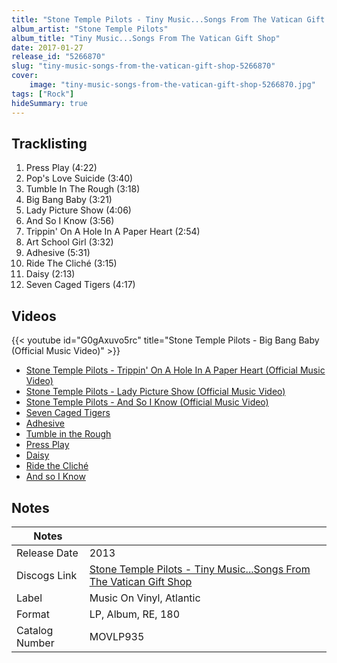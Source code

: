 ```yaml
---
title: "Stone Temple Pilots - Tiny Music...Songs From The Vatican Gift Shop"
album_artist: "Stone Temple Pilots"
album_title: "Tiny Music...Songs From The Vatican Gift Shop"
date: 2017-01-27
release_id: "5266870"
slug: "tiny-music-songs-from-the-vatican-gift-shop-5266870"
cover:
    image: "tiny-music-songs-from-the-vatican-gift-shop-5266870.jpg"
tags: ["Rock"]
hideSummary: true
---
```


## Tracklisting
1. Press Play (4:22)
2. Pop's Love Suicide (3:40)
3. Tumble In The Rough (3:18)
4. Big Bang Baby (3:21)
5. Lady Picture Show (4:06)
6. And So I Know (3:56)
7. Trippin' On A Hole In A Paper Heart (2:54)
8. Art School Girl (3:32)
9. Adhesive (5:31)
10. Ride The Cliché (3:15)
11. Daisy (2:13)
12. Seven Caged Tigers (4:17)

## Videos
{{< youtube id="G0gAxuvo5rc" title="Stone Temple Pilots - Big Bang Baby (Official Music Video)" >}}
- [Stone Temple Pilots - Trippin' On A Hole In A Paper Heart (Official Music Video)](https://www.youtube.com/watch?v=HVPzWkdhwrw)
- [Stone Temple Pilots - Lady Picture Show (Official Music Video)](https://www.youtube.com/watch?v=ds_43MdYiuQ)
- [Stone Temple Pilots - And So I Know (Official Music Video)](https://www.youtube.com/watch?v=iGK5uFmhGdA)
- [Seven Caged Tigers](https://www.youtube.com/watch?v=jVb7XdQIhYs)
- [Adhesive](https://www.youtube.com/watch?v=qXkL4Ug-b2Y)
- [Tumble in the Rough](https://www.youtube.com/watch?v=cjLiO7BlpuI)
- [Press Play](https://www.youtube.com/watch?v=XYnRNBYKYhs)
- [Daisy](https://www.youtube.com/watch?v=hNffAjfpo7w)
- [Ride the Cliché](https://www.youtube.com/watch?v=RzYu50mxrjo)
- [And so I Know](https://www.youtube.com/watch?v=kATVimQsJG8)

## Notes

| Notes          |             |
| ---------------| ----------- |
| Release Date   | 2013 |
| Discogs Link   | [Stone Temple Pilots - Tiny Music...Songs From The Vatican Gift Shop](https://www.discogs.com/release/5266870) |
| Label          | Music On Vinyl, Atlantic |
| Format         | LP, Album, RE, 180 |
| Catalog Number | MOVLP935 |

